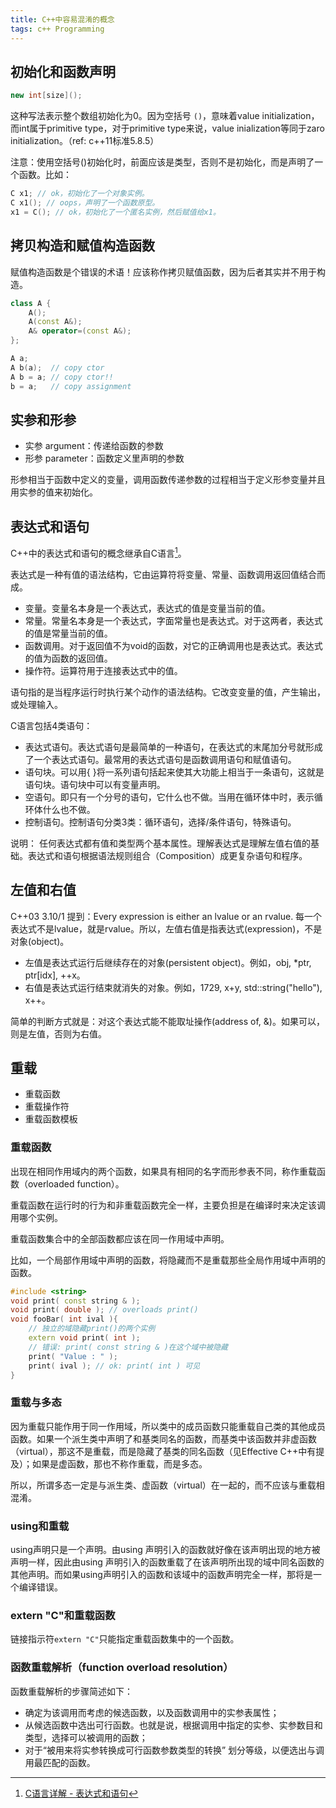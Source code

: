 ```yaml
---
title: C++中容易混淆的概念
tags: c++ Programming
---
```


## 初始化和函数声明

```c++
new int[size]();
```

这种写法表示整个数组初始化为0。因为空括号 `()`，意味着value initialization，而int属于primitive type，对于primitive type来说，value inialization等同于zaro initialization。（ref: c++11标准5.8.5）

注意：使用空括号()初始化时，前面应该是类型，否则不是初始化，而是声明了一个函数。比如：

```c++
C x1; // ok，初始化了一个对象实例。
C x1(); // oops，声明了一个函数原型。
x1 = C(); // ok，初始化了一个匿名实例，然后赋值给x1。
```

## 拷贝构造和赋值构造函数

赋值构造函数是个错误的术语！应该称作拷贝赋值函数，因为后者其实并不用于构造。

```c++
class A {
    A();
    A(const A&);
    A& operator=(const A&);
};

A a;
A b(a);  // copy ctor
A b = a; // copy ctor!!
b = a;   // copy assignment
```

## 实参和形参

- 实参 argument：传递给函数的参数
- 形参 parameter：函数定义里声明的参数

形参相当于函数中定义的变量，调用函数传递参数的过程相当于定义形参变量并且用实参的值来初始化。

## 表达式和语句

C++中的表达式和语句的概念继承自C语言[^1]。

表达式是一种有值的语法结构，它由运算符将变量、常量、函数调用返回值结合而成。

- 变量。变量名本身是一个表达式，表达式的值是变量当前的值。
- 常量。常量名本身是一个表达式，字面常量也是表达式。对于这两者，表达式的值是常量当前的值。
- 函数调用。对于返回值不为void的函数，对它的正确调用也是表达式。表达式的值为函数的返回值。
- 操作符。运算符用于连接表达式中的值。

语句指的是当程序运行时执行某个动作的语法结构。它改变变量的值，产生输出，或处理输入。

C语言包括4类语句：

- 表达式语句。表达式语句是最简单的一种语句，在表达式的末尾加分号就形成了一个表达式语句。最常用的表达式语句是函数调用语句和赋值语句。
- 语句块。可以用{  }将一系列语句括起来使其大功能上相当于一条语句，这就是语句块。语句块中可以有变量声明。
- 空语句。即只有一个分号的语句，它什么也不做。当用在循环体中时，表示循环体什么也不做。
- 控制语句。控制语句分类3类：循环语句，选择/条件语句，特殊语句。

说明：
任何表达式都有值和类型两个基本属性。理解表达式是理解左值右值的基础。表达式和语句根据语法规则组合（Composition）成更复杂语句和程序。


## 左值和右值

C++03 3.10/1 提到：Every expression is either an lvalue or an rvalue.
每一个表达式不是lvalue，就是rvalue。所以，左值右值是指表达式(expression)，不是对象(object)。

- 左值是表达式运行后继续存在的对象(persistent object)。例如，obj, *ptr, ptr[idx], ++x。
- 右值是表达式运行结束就消失的对象。例如，1729, x+y, std::string("hello"), x++。

简单的判断方式就是：对这个表达式能不能取址操作(address of, &)。如果可以，则是左值，否则为右值。

## 重载

- 重载函数
- 重载操作符
- 重载函数模板

### 重载函数

出现在相同作用域内的两个函数，如果具有相同的名字而形参表不同，称作重载函数（overloaded function）。

重载函数在运行时的行为和非重载函数完全一样，主要负担是在编译时来决定该调用哪个实例。

重载函数集合中的全部函数都应该在同一作用域中声明。

比如，一个局部作用域中声明的函数，将隐藏而不是重载那些全局作用域中声明的函数。

```c++
#include <string>
void print( const string & );
void print( double ); // overloads print()
void fooBar( int ival ){
    // 独立的域隐藏print()的两个实例
    extern void print( int );
    // 错误: print( const string & )在这个域中被隐藏
    print( "Value : " );
    print( ival ); // ok: print( int ) 可见
}
```

### 重载与多态

因为重载只能作用于同一作用域，所以类中的成员函数只能重载自己类的其他成员函数。如果一个派生类中声明了和基类同名的函数，而基类中该函数并非虚函数（virtual），那这不是重载，而是隐藏了基类的同名函数（见Effective C++中有提及）；如果是虚函数，那也不称作重载，而是多态。

所以，所谓多态一定是与派生类、虚函数（virtual）在一起的，而不应该与重载相混淆。

### using和重载

using声明只是一个声明。由using 声明引入的函数就好像在该声明出现的地方被声明一样，因此由using 声明引入的函数重载了在该声明所出现的域中同名函数的其他声明。而如果using声明引入的函数和该域中的函数声明完全一样，那将是一个编译错误。

### extern "C"和重载函数

链接指示符`extern "C"`只能指定重载函数集中的一个函数。

### 函数重载解析（function overload resolution）

函数重载解析的步骤简述如下：

- 确定为该调用而考虑的候选函数，以及函数调用中的实参表属性；
- 从候选函数中选出可行函数。也就是说，根据调用中指定的实参、实参数目和类型，选择可以被调用的函数；
- 对于“被用来将实参转换成可行函数参数类型的转换” 划分等级，以便选出与调用最匹配的函数。


[^1]: [C语言详解 - 表达式和语句](http://www.cnblogs.com/JCSU/articles/1303491.html)
